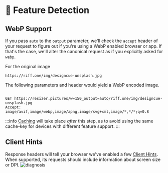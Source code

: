 # 💊 Feature Detection
## WebP Support

If you pass `auto` to the `output` parameter, we'll check the  `accept` header of your request to figure out if you're using a WebP enabled browser or app. If that's the case, we'll alter the canonical request as if you explicitly asked for `webp`. 

For the original image 

```
https://riff.one/img/designcue-unsplash.jpg
```

The following parameters and header would yield a WebP encoded image.

```

GET https://resizer.pictures/w=150_output=auto/riff.one/img/designcue-unsplash.jpg  
Accept: image/avif,image/webp,image/apng,image/svg+xml,image/*,*/*;q=0.8

```

:::info
[Caching](caching.html) will take place *after* this step, as to avoid using the same cache-key for devices with different feature support.
:::



## Client Hints

Response headers will tell your browser we've enabled a few [Client Hints](https://developer.mozilla.org/en-US/docs/Glossary/Client_hints). When supported, its requests should include information about screen size or DPI. 
![diagnosis](/detected_features)
<feature-detections :keys="['vw','vh','dpr']" />
